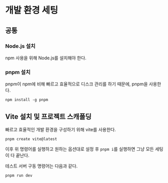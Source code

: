 # 개발 환경 세팅

## 공통

### Node.js 설치

npm 사용을 위해 Node.js를 설치해야 한다.

### pnpm 설치

pnpm이 npm에 비해 빠르고 효율적으로 디스크 관리를 하기 때문에, pnpm을 사용한다.

```
npm install -g pnpm
```

## Vite 설치 및 프로젝트 스캐폴딩

빠르고 효율적인 개발 환경을 구성하기 위해 vite를 사용한다.

```
pnpm create vite@latest
```

이후 위 명령어를 실행하고 원하는 옵션대로 설정 후 `pnpm i`를 실행하면 그냥 모든 세팅이 다 끝난다.

테스트 서버 구동 명령어는 다음과 같다.

```
pnpm run dev
```
